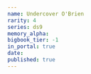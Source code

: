 ```yaml
---
name: Undercover O'Brien
rarity: 4
series: ds9
memory_alpha:
bigbook_tier: -1
in_portal: true
date:
published: true
---
```



